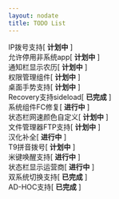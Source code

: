 ```yaml
---
layout: nodate
title: TODO List
---
```

IP拨号支持\[ __计划中__ \]  
允许停用非系统app\[ __计划中__ \]  
通知栏显示农历\[ __计划中__ \]  
权限管理组件\[ __计划中__ \]  
桌面手势支持\[ __计划中__ \]  
Recovery支持sideload\[ __已完成__ \]  
系统组件FC修复\[ __进行中__ \]  
状态栏网速颜色自定义\[ __计划中__ \]  
文件管理器FTP支持\[ __计划中__ \]  
汉化补全\[ __进行中__ \]  
T9拼音拨号\[ __计划中__ \]  
米键唤醒支持\[ __进行中__ \]  
状态栏显示运营商\[ __进行中__ \]  
双系统切换支持\[ __已完成__ \]  
AD-HOC支持\[ __已完成__ \]  
